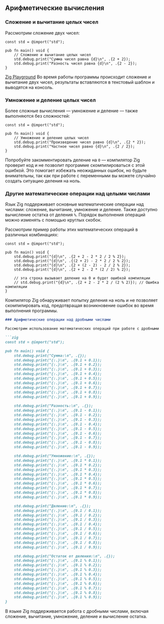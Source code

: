 
## Арифметические вычисления

### Сложение и вычитание целых чисел

Рассмотрим сложение двух чисел:

```zig
const std = @import("std");

pub fn main() void {
    // Сложение и вычитание целых чисел
    std.debug.print("Сумма чисел равна {d}\n", .{2 + 2});
    std.debug.print("Разность чисел равна {d}\n", .{2 - 2});
}
```
[Zig Playground](https://codapi.org/embed/?sandbox=zig&code=data%3A%3Bbase64%2CjY49DoJwDMV3TvHCBFEhYTUmHsRFRA0Df4iiCyERjDroIeQGhAQl8eMM7Y2sH4ODg%2B30Xvt%2B7ShU8xjz2EMPfT%2BIwlls6CJ1s6tp0cLFRCEY%2BsowsQx9D4kGKdsGFXShO52ophs1VIMaUMV73lHDOZUfl7eycBF7g9cke8oXQ45Y3thdTK1o5iu5SgWv6Spdfq2CV8KqhFYi8dKB0tuwEgctOKm8%2BBt0lMhZInfOOOfDH7jOG5c%2BAA%3D%3D)
Во время работы программы происходит сложение и вычитание двух чисел, результаты вставляются в текстовый шаблон и выводятся на консоль.

### Умножение и деление целых чисел

Более сложные вычисления — умножение и деление — также выполняются без сложностей:

```zig
const std = @import("std");

pub fn main() void {
    // Умножение и деление целых чисел
    std.debug.print("Произведение чисел равно {d}\n", .{2 * 2});
    std.debug.print("Частное чисел равно {d}\n", .{2 / 2});
}
```

Попробуйте закомментировать деление на `0` — компилятор Zig проверит код и не позволит программе скомпилироваться с этой ошибкой. Это помогает избежать неожиданных ошибок, но будьте внимательны, так как при работе с переменными вы можете случайно создать ситуацию деления на ноль.

### Другие математические операции над целыми числами

Язык Zig поддерживает основные математические операции над числами: сложение, вычитание, умножение и деление. Также доступно вычисление остатка от деления `%`. Порядок выполнения операций можно изменять с помощью круглых скобок.

Рассмотрим пример работы этих математических операций в различных комбинациях:

```zig
const std = @import("std");

pub fn main() void {
    std.debug.print("{d}\n", .{2 + 2 - 2 * 2 / 2 % 2});
    std.debug.print("{d}\n", .{(2 + 2) - 2 * 2 / 2 % 2});
    std.debug.print("{d}\n", .{2 + (2 - 2) - 2 / 2 % 2});
    std.debug.print("{d}\n", .{2 + 2 - 2 * (2 / 2) % 2});

    // эта строка вызывает деление на 0 и будет ошибкой компиляции
    // std.debug.print("{d}\n", .{2 + 2 - 2 * 2 / (2 % 2)}); // Ошибка компиляции
}

```

Компилятор Zig обнаруживает попытку деления на ноль и не позволяет скомпилировать код, предотвращая возникновение ошибок во время выполнения программы.


```markdown
### Арифметические операции над дробными числами

Рассмотрим использование математических операций при работе с дробными числами:

```zig
const std = @import("std");

pub fn main() void {
    std.debug.print("Сумма:\n", .{});
    std.debug.print("{:.}\n", .{0.1 + 0.1});
    std.debug.print("{:.}\n", .{0.1 + 0.2});
    std.debug.print("{:.}\n", .{0.1 + 0.3});
    std.debug.print("{:.}\n", .{0.1 + 0.4});
    std.debug.print("{:.}\n", .{0.1 + 0.5});
    std.debug.print("{:.}\n", .{0.1 + 0.6});
    std.debug.print("{:.}\n", .{0.1 + 0.7});
    std.debug.print("{:.}\n", .{0.1 + 0.8});
    std.debug.print("{:.}\n", .{0.1 + 0.9});
    
    std.debug.print("Разность:\n", .{});
    std.debug.print("{:.}\n", .{0.1 - 0.1});
    std.debug.print("{:.}\n", .{0.1 - 0.2});
    std.debug.print("{:.}\n", .{0.1 - 0.3});
    std.debug.print("{:.}\n", .{0.1 - 0.4});
    std.debug.print("{:.}\n", .{0.1 - 0.5});
    std.debug.print("{:.}\n", .{0.1 - 0.6});
    std.debug.print("{:.}\n", .{0.1 - 0.7});
    std.debug.print("{:.}\n", .{0.1 - 0.8});
    std.debug.print("{:.}\n", .{0.1 - 0.9});

    std.debug.print("Умножение:\n", .{});
    std.debug.print("{:.}\n", .{0.1 * 0.1});
    std.debug.print("{:.}\n", .{0.1 * 0.2});
    std.debug.print("{:.}\n", .{0.1 * 0.3});
    std.debug.print("{:.}\n", .{0.1 * 0.4});
    std.debug.print("{:.}\n", .{0.1 * 0.5});
    std.debug.print("{:.}\n", .{0.1 * 0.6});
    std.debug.print("{:.}\n", .{0.1 * 0.7});
    std.debug.print("{:.}\n", .{0.1 * 0.8});
    std.debug.print("{:.}\n", .{0.1 * 0.9});

    std.debug.print("Деление:\n", .{});
    std.debug.print("{:.}\n", .{0.1 / 0.1});
    std.debug.print("{:.}\n", .{0.1 / 0.2});
    std.debug.print("{:.}\n", .{0.1 / 0.3});
    std.debug.print("{:.}\n", .{0.1 / 0.4});
    std.debug.print("{:.}\n", .{0.1 / 0.5});
    std.debug.print("{:.}\n", .{0.1 / 0.6});
    std.debug.print("{:.}\n", .{0.1 / 0.7});
    std.debug.print("{:.}\n", .{0.1 / 0.8});
    std.debug.print("{:.}\n", .{0.1 / 0.9});

    std.debug.print("Остаток от деления:\n", .{});
    std.debug.print("{:.}\n", .{0.1 % 0.1});
    std.debug.print("{:.}\n", .{0.1 % 0.2});
    std.debug.print("{:.}\n", .{0.1 % 0.3});
    std.debug.print("{:.}\n", .{0.1 % 0.4});
    std.debug.print("{:.}\n", .{0.1 % 0.5});
    std.debug.print("{:.}\n", .{0.1 % 0.6});
    std.debug.print("{:.}\n", .{0.1 % 0.7});
    std.debug.print("{:.}\n", .{0.1 % 0.8});
    std.debug.print("{:.}\n", .{0.1 % 0.9});
}
```

В языке Zig поддерживается работа с дробными числами, включая сложение, вычитание, умножение, деление и вычисление остатка.

